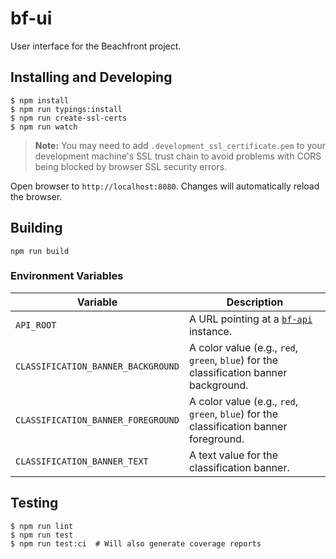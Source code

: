 # bf-ui

User interface for the Beachfront project.

## Installing and Developing

```
$ npm install
$ npm run typings:install
$ npm run create-ssl-certs
$ npm run watch
```

> __Note:__ You may need to add `.development_ssl_certificate.pem` to your development machine's SSL trust chain to avoid problems with CORS being blocked by browser SSL security errors.

Open browser to `http://localhost:8080`.  Changes will automatically
reload the browser.


## Building

```
npm run build
```

### Environment Variables

| Variable                           | Description                                           |
|------------------------------------|-------------------------------------------------------|
| `API_ROOT`                         | A URL pointing at a [`bf-api`](https://github.com/venicegeo/bf-api) instance. |
| `CLASSIFICATION_BANNER_BACKGROUND` | A color value (e.g., `red`, `green`, `blue`) for the classification banner background. |
| `CLASSIFICATION_BANNER_FOREGROUND` | A color value (e.g., `red`, `green`, `blue`) for the classification banner foreground. |
| `CLASSIFICATION_BANNER_TEXT`       | A text value for the classification banner. |


## Testing

```
$ npm run lint
$ npm run test
$ npm run test:ci  # Will also generate coverage reports
```
